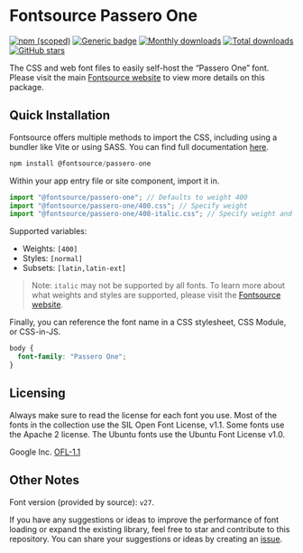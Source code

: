 # Fontsource Passero One

[![npm (scoped)](https://img.shields.io/npm/v/@fontsource/passero-one?color=brightgreen)](https://www.npmjs.com/package/@fontsource/passero-one) [![Generic badge](https://img.shields.io/badge/fontsource-passing-brightgreen)](https://github.com/fontsource/fontsource) [![Monthly downloads](https://badgen.net/npm/dm/@fontsource/passero-one)](https://github.com/fontsource/fontsource) [![Total downloads](https://badgen.net/npm/dt/@fontsource/passero-one)](https://github.com/fontsource/fontsource) [![GitHub stars](https://img.shields.io/github/stars/fontsource/fontsource.svg?style=social&label=Star)](https://github.com/fontsource/fontsource/stargazers)

The CSS and web font files to easily self-host the “Passero One” font. Please visit the main [Fontsource website](https://fontsource.org/fonts/passero-one) to view more details on this package.

## Quick Installation

Fontsource offers multiple methods to import the CSS, including using a bundler like Vite or using SASS. You can find full documentation [here](https://fontsource.org/docs/getting-started/introduction).

```javascript
npm install @fontsource/passero-one
```

Within your app entry file or site component, import it in.

```javascript
import "@fontsource/passero-one"; // Defaults to weight 400
import "@fontsource/passero-one/400.css"; // Specify weight
import "@fontsource/passero-one/400-italic.css"; // Specify weight and style
```

Supported variables:
- Weights: `[400]`
- Styles: `[normal]`
- Subsets: `[latin,latin-ext]`

> Note: `italic` may not be supported by all fonts. To learn more about what weights and styles are supported, please visit the [Fontsource website](https://fontsource.org/fonts/passero-one).

Finally, you can reference the font name in a CSS stylesheet, CSS Module, or CSS-in-JS.

```css
body {
  font-family: "Passero One";
}
```

## Licensing
Always make sure to read the license for each font you use. Most of the fonts in the collection use the SIL Open Font License, v1.1. Some fonts use the Apache 2 license. The Ubuntu fonts use the Ubuntu Font License v1.0.

Google Inc.
[OFL-1.1](http://scripts.sil.org/OFL)

## Other Notes
Font version (provided by source): `v27`.

If you have any suggestions or ideas to improve the performance of font loading or expand the existing library, feel free to star and contribute to this repository. You can share your suggestions or ideas by creating an [issue](https://github.com/fontsource/fontsource/issues).